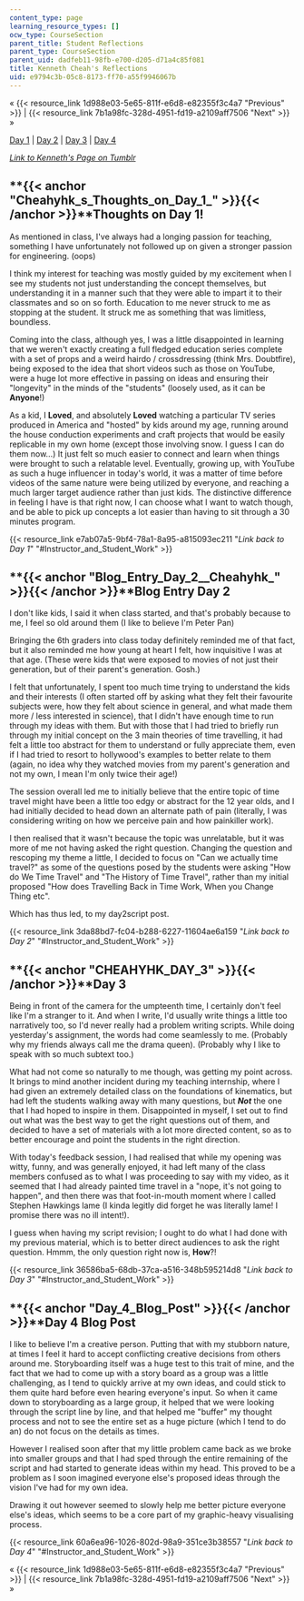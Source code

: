 ```yaml
---
content_type: page
learning_resource_types: []
ocw_type: CourseSection
parent_title: Student Reflections
parent_type: CourseSection
parent_uid: dadfeb11-98fb-e700-d205-d71a4c85f081
title: Kenneth Cheah's Reflections
uid: e9794c3b-05c8-8173-ff70-a55f9946067b
---
```


« {{< resource_link 1d988e03-5e65-811f-e6d8-e82355f3c4a7 "Previous" >}} | {{< resource_link 7b1a98fc-328d-4951-fd19-a2109aff7506 "Next" >}} »

[Day 1](#Cheahyhk_s_Thoughts_on_Day_1_) | [Day 2](#Blog_Entry_Day_2__Cheahyhk_) | [Day 3](#CHEAHYHK_DAY_3) | [Day 4](#Day_4_Blog_Post)

[_Link to Kenneth's Page on Tumblr_](http://mit219.tumblr.com/tagged/cheahyhk)

**{{< anchor "Cheahyhk_s_Thoughts_on_Day_1_" >}}{{< /anchor >}}**Thoughts on Day 1!
-----------------------------------------------------------------------------------

As mentioned in class, I've always had a longing passion for teaching, something I have unfortunately not followed up on given a stronger passion for engineering. (oops)

I think my interest for teaching was mostly guided by my excitement when I see my students not just understanding the concept themselves, but understanding it in a manner such that they were able to impart it to their classmates and so on so forth. Education to me never struck to me as stopping at the student. It struck me as something that was limitless, boundless.

Coming into the class, although yes, I was a little disappointed in learning that we weren't exactly creating a full fledged education series complete with a set of props and a weird hairdo / crossdressing (think Mrs. Doubtfire), being exposed to the idea that short videos such as those on YouTube, were a huge lot more effective in passing on ideas and ensuring their "longevity" in the minds of the "students" (loosely used, as it can be **Anyone**!)

As a kid, I **Loved**, and absolutely **Loved** watching a particular TV series produced in America and "hosted" by kids around my age, running around the house conduction experiments and craft projects that would be easily replicable in my own home (except those involving snow. I guess I can do them now…) It just felt so much easier to connect and learn when things were brought to such a relatable level. Eventually, growing up, with YouTube as such a huge influencer in today's world, it was a matter of time before videos of the same nature were being utilized by everyone, and reaching a much larger target audience rather than just kids. The distinctive difference in feeling I have is that right now, I can choose what I want to watch though, and be able to pick up concepts a lot easier than having to sit through a 30 minutes program.

{{< resource_link e7ab07a5-9bf4-78a1-8a95-a815093ec211 "_Link back to Day 1_" "#Instructor_and_Student_Work" >}}

**{{< anchor "Blog_Entry_Day_2__Cheahyhk_" >}}{{< /anchor >}}**Blog Entry Day 2
-------------------------------------------------------------------------------

I don't like kids, I said it when class started, and that's probably because to me, I feel so old around them (I like to believe I'm Peter Pan)

Bringing the 6th graders into class today definitely reminded me of that fact, but it also reminded me how young at heart I felt, how inquisitive I was at that age. (These were kids that were exposed to movies of not just their generation, but of their parent's generation. Gosh.)

I felt that unfortunately, I spent too much time trying to understand the kids and their interests (I often started off by asking what they felt their favourite subjects were, how they felt about science in general, and what made them more / less interested in science), that I didn't have enough time to run through my ideas with them. But with those that I had tried to briefly run through my initial concept on the 3 main theories of time travelling, it had felt a little too abstract for them to understand or fully appreciate them, even if I had tried to resort to hollywood's examples to better relate to them (again, no idea why they watched movies from my parent's generation and not my own, I mean I'm only twice their age!)

The session overall led me to initially believe that the entire topic of time travel might have been a little too edgy or abstract for the 12 year olds, and I had initially decided to head down an alternate path of pain (literally, I was considering writing on how we perceive pain and how painkiller work).

I then realised that it wasn't because the topic was unrelatable, but it was more of me not having asked the right question. Changing the question and rescoping my theme a little, I decided to focus on "Can we actually time travel?" as some of the questions posed by the students were asking "How do We Time Travel" and "The History of Time Travel", rather than my initial proposed "How does Travelling Back in Time Work, When you Change Thing etc".

Which has thus led, to my day2script post.

{{< resource_link 3da88bd7-fc04-b288-6227-11604ae6a159 "_Link back to Day 2_" "#Instructor_and_Student_Work" >}}

**{{< anchor "CHEAHYHK_DAY_3" >}}{{< /anchor >}}**Day 3
-------------------------------------------------------

Being in front of the camera for the umpteenth time, I certainly don't feel like I'm a stranger to it. And when I write, I'd usually write things a little too narratively too, so I'd never really had a problem writing scripts. While doing yesterday's assignment, the words had come seamlessly to me. (Probably why my friends always call me the drama queen). (Probably why I like to speak with so much subtext too.)

What had not come so naturally to me though, was getting my point across. It brings to mind another incident during my teaching internship, where I had given an extremely detailed class on the foundations of kinematics, but had left the students walking away with many questions, but _**Not**_ the one that I had hoped to inspire in them. Disappointed in myself, I set out to find out what was the best way to get the right questions out of them, and decided to have a set of materials with a lot more directed content, so as to better encourage and point the students in the right direction.

With today's feedback session, I had realised that while my opening was witty, funny, and was generally enjoyed, it had left many of the class members confused as to what I was proceeding to say with my video, as it seemed that I had already painted time travel in a "nope, it's not going to happen", and then there was that foot-in-mouth moment where I called Stephen Hawkings lame (I kinda legitly did forget he was literally lame! I promise there was no ill intent!).

I guess when having my script revision; I ought to do what I had done with my previous material, which is to better direct audiences to ask the right question. Hmmm, the only question right now is, **How**?!

{{< resource_link 36586ba5-68db-37ca-a516-348b595214d8 "_Link back to Day 3_" "#Instructor_and_Student_Work" >}}

**{{< anchor "Day_4_Blog_Post" >}}{{< /anchor >}}**Day 4 Blog Post
------------------------------------------------------------------

I like to believe I'm a creative person. Putting that with my stubborn nature, at times I feel it hard to accept conflicting creative decisions from others around me. Storyboarding itself was a huge test to this trait of mine, and the fact that we had to come up with a story board as a group was a little challenging, as I tend to quickly arrive at my own ideas, and could stick to them quite hard before even hearing everyone's input. So when it came down to storyboarding as a large group, it helped that we were looking through the script line by line, and that helped me "buffer" my thought process and not to see the entire set as a huge picture (which I tend to do an) do not focus on the details as times.

However I realised soon after that my little problem came back as we broke into smaller groups and that I had sped through the entire remaining of the script and had started to generate ideas within my head. This proved to be a problem as I soon imagined everyone else's proposed ideas through the vision I've had for my own idea.

Drawing it out however seemed to slowly help me better picture everyone else's ideas, which seems to be a core part of my graphic-heavy visualising process.

{{< resource_link 60a6ea96-1026-802d-98a9-351ce3b38557 "_Link back to Day 4_" "#Instructor_and_Student_Work" >}}

« {{< resource_link 1d988e03-5e65-811f-e6d8-e82355f3c4a7 "Previous" >}} | {{< resource_link 7b1a98fc-328d-4951-fd19-a2109aff7506 "Next" >}} »